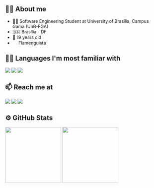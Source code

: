 ## 🙋‍♂️ About me
* 👨‍🎓 Software Engineering Student at University of Brasilia, Campus Gama (UnB-FGA)
* 🇧🇷 Brasília - DF
* 📆 19 years old
* <img src="https://logodetimes.com/times/flamengo/logo-flamengo-256.png" width = 15 height = 15 /> Flamenguista

## 👨‍💻 Languages I'm most familiar with
<img src="https://img.shields.io/badge/Python-3776AB?style=for-the-badge&logo=python&logoColor=white" /> <img src="https://img.shields.io/badge/C-00599C?style=for-the-badge&logo=c&logoColor=white" /> <img src="https://img.shields.io/badge/Java-ED8B00?style=for-the-badge&logo=java&logoColor=white" />

## 📫 Reach me at
<a href = "mailto:arthur.gdemello@gmail.com"><img src="https://img.shields.io/badge/Gmail-D14836?style=for-the-badge&logo=gmail&logoColor=white" target="_blank"></a>
<a href = "https://discord.com/users/grandão#6016"><img src="https://img.shields.io/badge/Discord-%235865F2.svg?style=for-the-badge&logo=discord&logoColor=white" target="_blank"></a>
<a href="https://t.me/arthurgrandao" target="_blank"><img src="https://img.shields.io/badge/Telegram-2CA5E0?style=for-the-badge&logo=telegram&logoColor=white" target="_blank"></a>
</div>


## ⚙️ GitHub Stats

<div align="left">
  <img height='180em' src="https://github-readme-stats.vercel.app/api?username=arthurgrandao&show_icons=true&hide=&count_private=true&title_color=ffffff&text_color=ffffff&icon_color=ffffff&bg_color=28282B&hide_border=true&show_icons=true" />
  <img height="180em" src="https://github-readme-stats.vercel.app/api/top-langs/?username=arthurgrandao&layout=compact&langs_count=7&count_private=true&title_color=ffffff&text_color=ffffff&icon_color=8257e6&bg_color=28282B&hide_border=true"/>  
</div>


